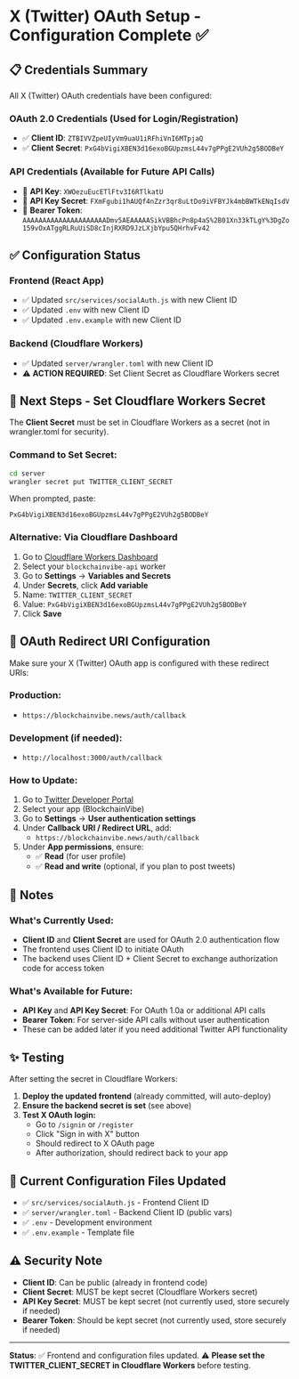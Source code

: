 # X (Twitter) OAuth Setup - Configuration Complete ✅

## 📋 Credentials Summary

All X (Twitter) OAuth credentials have been configured:

### **OAuth 2.0 Credentials** (Used for Login/Registration)
- ✅ **Client ID**: `ZTBIVVZpeUIyVm9uaU1iRFhiVnI6MTpjaQ`
- ✅ **Client Secret**: `PxG4bVigiXBEN3d16exoBGUpzmsL44v7gPPgE2VUh2g5BODBeY`

### **API Credentials** (Available for Future API Calls)
- 📝 **API Key**: `XWOezuEucETlFtv3I6RTlkatU`
- 📝 **API Key Secret**: `FXmFgubi1hAUQf4nZzr3qr8uLtDo9iVFBYJk4mbBWTkENqIsdV`
- 📝 **Bearer Token**: `AAAAAAAAAAAAAAAAAAAAADmv5AEAAAAASikVBBhcPn8p4aS%2B01Xn33kTLgY%3DgZo159vOxATggRLRuUiSD8cInjRXRD9JzLXjbYpu5QHrhvFv42`

## ✅ Configuration Status

### **Frontend (React App)**
- ✅ Updated `src/services/socialAuth.js` with new Client ID
- ✅ Updated `.env` with new Client ID
- ✅ Updated `.env.example` with new Client ID

### **Backend (Cloudflare Workers)**
- ✅ Updated `server/wrangler.toml` with new Client ID
- ⚠️ **ACTION REQUIRED**: Set Client Secret as Cloudflare Workers secret

## 🚀 Next Steps - Set Cloudflare Workers Secret

The **Client Secret** must be set in Cloudflare Workers as a secret (not in wrangler.toml for security).

### **Command to Set Secret:**

```bash
cd server
wrangler secret put TWITTER_CLIENT_SECRET
```

When prompted, paste:
```
PxG4bVigiXBEN3d16exoBGUpzmsL44v7gPPgE2VUh2g5BODBeY
```

### **Alternative: Via Cloudflare Dashboard**

1. Go to [Cloudflare Workers Dashboard](https://dash.cloudflare.com/)
2. Select your `blockchainvibe-api` worker
3. Go to **Settings** → **Variables and Secrets**
4. Under **Secrets**, click **Add variable**
5. Name: `TWITTER_CLIENT_SECRET`
6. Value: `PxG4bVigiXBEN3d16exoBGUpzmsL44v7gPPgE2VUh2g5BODBeY`
7. Click **Save**

## 🔐 OAuth Redirect URI Configuration

Make sure your X (Twitter) OAuth app is configured with these redirect URIs:

### **Production:**
- `https://blockchainvibe.news/auth/callback`

### **Development (if needed):**
- `http://localhost:3000/auth/callback`

### **How to Update:**
1. Go to [Twitter Developer Portal](https://developer.twitter.com/en/portal/dashboard)
2. Select your app (BlockchainVibe)
3. Go to **Settings** → **User authentication settings**
4. Under **Callback URI / Redirect URL**, add:
   - `https://blockchainvibe.news/auth/callback`
5. Under **App permissions**, ensure:
   - ✅ **Read** (for user profile)
   - ✅ **Read and write** (optional, if you plan to post tweets)

## 📝 Notes

### **What's Currently Used:**
- **Client ID** and **Client Secret** are used for OAuth 2.0 authentication flow
- The frontend uses Client ID to initiate OAuth
- The backend uses Client ID + Client Secret to exchange authorization code for access token

### **What's Available for Future:**
- **API Key** and **API Key Secret**: For OAuth 1.0a or additional API calls
- **Bearer Token**: For server-side API calls without user authentication
- These can be added later if you need additional Twitter API functionality

## ✨ Testing

After setting the secret in Cloudflare Workers:

1. **Deploy the updated frontend** (already committed, will auto-deploy)
2. **Ensure the backend secret is set** (see above)
3. **Test X OAuth login:**
   - Go to `/signin` or `/register`
   - Click "Sign in with X" button
   - Should redirect to X OAuth page
   - After authorization, should redirect back to your app

## 🎯 Current Configuration Files Updated

- ✅ `src/services/socialAuth.js` - Frontend Client ID
- ✅ `server/wrangler.toml` - Backend Client ID (public vars)
- ✅ `.env` - Development environment
- ✅ `.env.example` - Template file

## ⚠️ Security Note

- **Client ID**: Can be public (already in frontend code)
- **Client Secret**: MUST be kept secret (Cloudflare Workers secret)
- **API Key Secret**: MUST be kept secret (not currently used, store securely if needed)
- **Bearer Token**: Should be kept secret (not currently used, store securely if needed)

---

**Status**: ✅ Frontend and configuration files updated. ⚠️ **Please set the TWITTER_CLIENT_SECRET in Cloudflare Workers** before testing.

